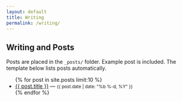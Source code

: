 ```yaml
---
layout: default
title: Writing
permalink: /writing/
---
```


## Writing and Posts

Posts are placed in the `_posts/` folder. Example post is included. The template below lists posts automatically.
<ul>
{% for post in site.posts limit:10 %}
  <li><a href="{{ post.url }}">{{ post.title }}</a> — <small>{{ post.date | date: "%b %-d, %Y" }}</small></li>
{% endfor %}
</ul>